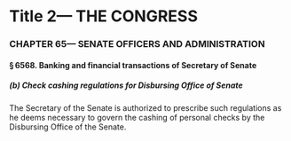 
# Title 2— THE CONGRESS
### CHAPTER 65— SENATE OFFICERS AND ADMINISTRATION
#### § 6568. Banking and financial transactions of Secretary of Senate
##### (b) Check cashing regulations for Disbursing Office of Senate

The Secretary of the Senate is authorized to prescribe such regulations as he deems necessary to govern the cashing of personal checks by the Disbursing Office of the Senate.

